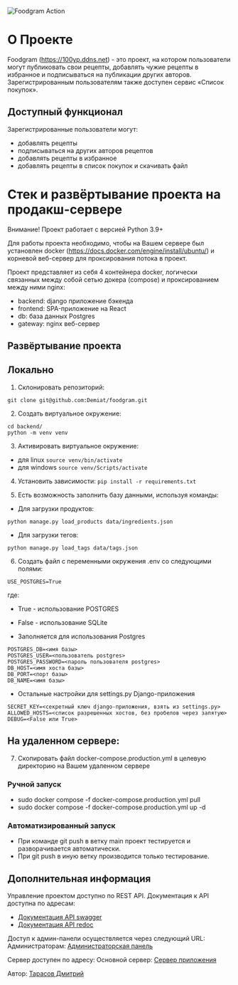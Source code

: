 ![Foodgram Action](https://github.com/Demiat/foodgram/actions/workflows/main.yml/badge.svg?event=push)

# О Проекте

Foodgram (https://100yp.ddns.net) - это проект, на котором пользователи могут публиковать свои рецепты, добавлять чужие рецепты в избранное и подписываться на публикации других авторов. Зарегистрированным пользователям также доступен сервис «Список покупок». 

## Доступный функционал

Зарегистрированные пользователи могут:
- добавлять рецепты
- подписываться на других авторов рецептов
- добавлять рецепты в избранное
- добавлять рецепты в список покупок и скачивать файл

# Стек и развёртывание проекта на продакш-сервере

Внимание! Проект работает с версией Python 3.9+

Для работы проекта необходимо, чтобы на Вашем сервере был установлен
docker (https://docs.docker.com/engine/install/ubuntu/)
и корневой веб-сервер для проксирования потока в проект.

Проект представляет из себя 4 контейнера docker, логически
связанных между собой сетью докера (compose) и проксированием между ними nginx:
- backend: django приложение бэкенда
- frontend: SPA-приложение на React
- db: база данных Postgres
- gateway: nginx веб-сервер


## Развёртывание проекта

## Локально

1) Склонировать репозиторий:
```
git clone git@github.com:Demiat/foodgram.git
```

2) Создать виртуальное окружение: 
```
cd backend/
python -m venv venv
```

3) Активировать виртуальное окружение:
- для linux ```source venv/bin/activate```
- для windows ```source venv/Scripts/activate```

4) Установить зависимости: ```pip install -r requirements.txt```

5) Есть возможность заполнить базу данными, используя команды:
- Для загрузки продуктов:
```
python manage.py load_products data/ingredients.json
```
- Для загрузки тегов:
```
python manage.py load_tags data/tags.json
```

6) Создать файл с переменными окружения .env со следующими полями:
```
USE_POSTGRES=True
```
где: 
- True - использование POSTGRES
- False - использование SQLite

- Заполняется для использования Postgres
```
POSTGRES_DB=<имя базы>
POSTGRES_USER=<пользователь postgres>
POSTGRES_PASSWORD=<пароль пользователя postgres>
DB_HOST=<имя хоста базы>
DB_PORT=<порт базы>
DB_NAME=<имя базы>
```
- Остальные настройки для settings.py Django-приложения
```
SECRET_KEY=<секретный ключ django-приложения, взять из settings.py>
ALLOWED_HOSTS=<список разрешенных хостов, без пробелов через запятую>
DEBUG=<False или True> 
```

## На удаленном сервере:

7) Скопировать файл docker-compose.production.yml
в целевую директорию на Вашем удаленном сервере

### Ручной запуск

- sudo docker compose -f docker-compose.production.yml pull
- sudo docker compose -f docker-compose.production.yml up -d

### Автоматизированный запуск

- При команде git push в ветку main проект тестируется 
и разворачивается автоматически.
- При git push в иную ветку производится только тестирование.

## Дополнительная информация

Управление проектом доступно по REST API.
Документация к API доступна по адресам:
- [Документация API swagger](https://dvp.zapto.org/swagger/)
- [Документация API redoc](https://dvp.zapto.org/redoc/)

Доступ к админ-панели осуществляется через следующий URL:
Администраторам: [Администраторская панель](https://dvp.zapto.org/admin/)

Сервер доступен по адресу:
Основной сервер: [Сервер приложения](https://dvp.zapto.org/)


Автор: [Тарасов Дмитрий](https://github.com/Demiat)